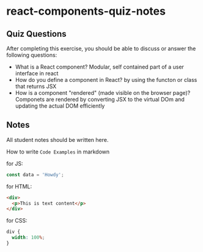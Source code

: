 # react-components-quiz-notes

## Quiz Questions

After completing this exercise, you should be able to discuss or answer the following questions:

- What is a React component?
  Modular, self contained part of a user interface in react
- How do you define a component in React?
  by using the functon or class that returns JSX
- How is a component "rendered" (made visible on the browser page)?
  Componets are rendered by converting JSX to the virtual DOm and updating the actual DOM efficiently

## Notes

All student notes should be written here.

How to write `Code Examples` in markdown

for JS:

```javascript
const data = 'Howdy';
```

for HTML:

```html
<div>
  <p>This is text content</p>
</div>
```

for CSS:

```css
div {
  width: 100%;
}
```
